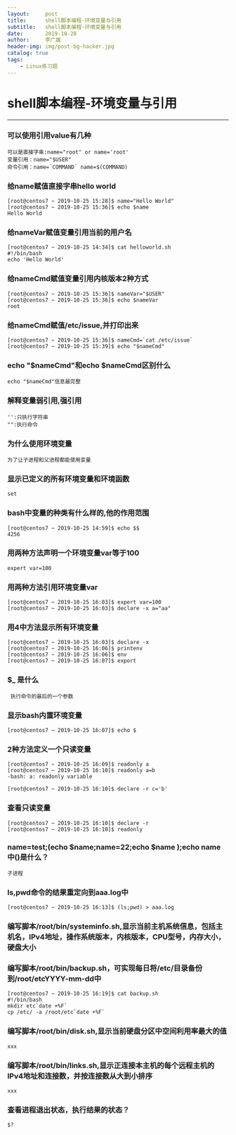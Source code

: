```yaml
---
layout:     post
title:      shell脚本编程-环境变量与引用
subtitle:   shell脚本编程-环境变量与引用
date:       2019-10-28
author:     李广雄
header-img: img/post-bg-hacker.jpg
catalog: true
tags:
    - Linux练习题
---
```


# shell脚本编程-环境变量与引用

---
### 可以使用引用value有几种

	可以是直接字串:name="root" or name='root' 
	变量引用：name="$USER"
	命令引用：name=`COMMAND` name=$(COMMAND)

### 给name赋值直接字串hello world
	
	[root@centos7 ~ 2019-10-25 15:28]$ name="Hello World"
	[root@centos7 ~ 2019-10-25 15:36]$ echo $name
	Hello World

### 给nameVar赋值变量引用当前的用户名

	[root@centos7 ~ 2019-10-25 14:34]$ cat helloworld.sh 
	#!/bin/bash 
	echo 'Hello World'

### 给nameCmd赋值变量引用内核版本2种方式
	
	[root@centos7 ~ 2019-10-25 15:36]$ nameVar="$USER"
	[root@centos7 ~ 2019-10-25 15:36]$ echo $nameVar
	root

### 给nameCmd赋值/etc/issue,并打印出来

	[root@centos7 ~ 2019-10-25 15:36]$ nameCmd=`cat /etc/issue`
	[root@centos7 ~ 2019-10-25 15:39]$ echo "$nameCmd"

### echo "$nameCmd"和echo $nameCmd区别什么
	
	echo "$nameCmd"信息最完整

### 解释变量弱引用,强引用

    '':只执行字符串
	"":执行命令

### 为什么使用环境变量

	为了让子进程和父进程都能使用变量


### 显示已定义的所有环境变量和环境函数

	set

### bash中变量的种类有什么样的,他的作用范围

	[root@centos7 ~ 2019-10-25 14:59]$ echo $$
	4256

### 用两种方法声明一个环境变量var等于100

	expert var=100

### 用两种方法引用环境变量var

	[root@centos7 ~ 2019-10-25 16:03]$ expert var=100
	[root@centos7 ~ 2019-10-25 16:03]$ declare -x a="aa"

### 用4中方法显示所有环境变量

	[root@centos7 ~ 2019-10-25 16:03]$ declare -x
	[root@centos7 ~ 2019-10-25 16:06]$ printenv
	[root@centos7 ~ 2019-10-25 16:06]$ env
	[root@centos7 ~ 2019-10-25 16:07]$ export

### $_ 是什么
     
     执行命令的最后的一个参数

### 显示bash内置环境变量 

	[root@centos7 ~ 2019-10-25 16:07]$ echo $
	
### 2种方法定义一个只读变量

	[root@centos7 ~ 2019-10-25 16:09]$ readonly a
	[root@centos7 ~ 2019-10-25 16:10]$ readonly a=b
	-bash: a: readonly variable

	[root@centos7 ~ 2019-10-25 16:10]$ declare -r c='b'


### 查看只读变量

	[root@centos7 ~ 2019-10-25 16:10]$ declare -r
	[root@centos7 ~ 2019-10-25 16:10]$ readonly

### name=test;(echo $name;name=22;echo $name );echo name 中()是什么？
	
	子进程    

### ls,pwd命令的结果重定向到aaa.log中

	[root@centos7 ~ 2019-10-25 16:13]$ (ls;pwd) > aaa.log

### 编写脚本/root/bin/systeminfo.sh,显示当前主机系统信息，包括主机名，IPv4地址，操作系统版本，内核版本，CPU型号，内存大小，硬盘大小

### 编写脚本/root/bin/backup.sh，可实现每日将/etc/目录备份到/root/etcYYYY-mm-dd中

	[root@centos7 ~ 2019-10-25 16:19]$ cat backup.sh 
	#!/bin/bash
	mkdir etc`date +%F`
	cp /etc/ -a /root/etc`date +%F`

### 编写脚本/root/bin/disk.sh,显示当前硬盘分区中空间利用率最大的值
	
	xxx

### 编写脚本/root/bin/links.sh,显示正连接本主机的每个远程主机的IPv4地址和连接数，并按连接数从大到小排序

	xxx

### 查看进程退出状态，执行结果的状态？  
	
	$?